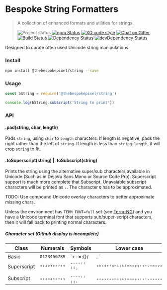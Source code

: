 # Bespoke String Formatters  
>A collection of enhanced formats and utilities for strings. 
>
>![Project status][project-badge]
[![npm Status][npm-badge]][npm]
[![XO code style][xo-badge]][xo]
[![Chat on Gitter][gitter-badge]][gitter]  
[![Build Status][build-badge]][travis]
[![Dependency Status][david-badge]][david]
[![devDependency Status][david-dev-badge]][david-dev]

Designed to curate often used Unicode string manipulations.

### Install

```sh
npm install @thebespokepixel/string --save
```

### Usage

```js
const bString = require('@thebespokepixel/string')

console.log(bString.subScript('String to print'))
```

### API

#### .pad(string, char, length)

Pads `string`, using `char` to `length` characters. If length is negative, pads the right rather than the left of `string`. If length is less than `string.length`, it will crop `string` to fit.

#### .toSuperscript(string) | .toSubscript(string)

Prints the string using the alternative super/sub characters available in Unicode (Such as in DejaVu Sans Mono or Source Code Pro). Superscript support is much more complete that Subscript. Unavaiable subscript characters will be printed as `ₓ`. The character `Q` has to be approximated.

TODO: Use compound Unicode overlay characters to better approximate missing chars.

Unless the environment has `TERM_FONT=full` set (see [Term-NG][termNG]) and you have a Unicode terminal font that supports sub/super-script characters, then it will fall back to printing normal characters.

##### Character set (Github display is incomplete)

| Class       | Numerals   | Symbols   | Lower case                 | Upper case                 |
|-------------|------------|-----------|----------------------------|----------------------------|
| Basic       | `0123456789` | `+-=:()/|. ` | `abcdefghijklmnopqrstuvwxyz` | `ABCDEFGHIJKLMNOPQRSTUVWXYZ` | 
| Superscript | `⁰¹²³⁴⁵⁶⁷⁸⁹` | `⁺⁻⁼⁼⁽⁾╵╵⋅ ` | `ᵃᵇᶜᵈᵉᶠᵍʰⁱʲᵏˡᵐⁿᵒᵖᵍʳˢᵗᵘᵛʷˣʸᶻ` | `ᴬᴮᶜᴰᴱᶠᴳᴴᴵᴶᴷᴸᴹᴺᴼᴾᴼᴿˢᵀᵁⱽᵂˣʸᶻ` |
| Subscript   | `₀₁₂₃₄₅₆₇₈₉` | `₊₋₌₌₍₎╷╷. ` | `ₐₓₓₓₑₓₓₕᵢⱼₖₗₘₙₒₚₓᵣₛₜᵤᵥₓₓₓₓ` | `ᴀʙcᴅᴇꜰɢʜɪᴊᴋʟᴍɴᴏᴘǫʀꜱᴛᴜᴠᴡxʏᴢ` |

[termNG]: https://www.npmjs.com/package/term-ng

[project-badge]: http://img.shields.io/badge/status-alpha-red.svg?style=flat
[build-badge]: http://img.shields.io/travis/MarkGriffiths/string.svg?branch=master&style=flat
[david-badge]: http://img.shields.io/david/MarkGriffiths/string.svg?style=flat
[david-dev-badge]: http://img.shields.io/david/dev/MarkGriffiths/string.svg?style=flat
[npm-badge]: https://img.shields.io/npm/v/@thebespokepixel/string.svg?style=flat
[xo-badge]: https://img.shields.io/badge/code_style-XO-5ed9c7.svg
[gitter-badge]: https://badges.gitter.im/MarkGriffiths/help.svg

[travis]: https://travis-ci.org/MarkGriffiths/string
[david]: https://david-dm.org/MarkGriffiths/string
[david-dev]: https://david-dm.org/MarkGriffiths/string#info=devDependencies
[npm]: https://www.npmjs.com/package/@thebespokepixel/string
[xo]: https://github.com/sindresorhus/xo
[gitter]: https://gitter.im/MarkGriffiths/help?utm_source=badge&utm_medium=badge&utm_campaign=pr-badge&utm_content=badge
